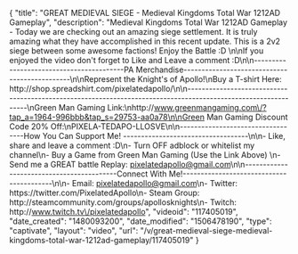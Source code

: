 {
    "title": "GREAT MEDIEVAL SIEGE - Medieval Kingdoms Total War 1212AD Gameplay",
    "description": "Medieval Kingdoms Total War 1212AD Gameplay - Today we are checking out an amazing siege settlement.  It is truly amazing what they have accomplished in this recent update.  This is a 2v2 siege between some awesome factions!  Enjoy the Battle :D \n\nIf you enjoyed the video don't forget to Like and Leave a comment :D\n\n-----------------------------------------PA Merchandise----------------------------------------------\n\nRepresent the Knight's of Apollo!\nBuy a T-shirt Here: http:\/\/shop.spreadshirt.com\/pixelatedapollo\/\n\n---------------------------------------------------------------------------------------------------------------\nGreen Man Gaming Link:\nhttp:\/\/www.greenmangaming.com\/?tap_a=1964-996bbb&tap_s=29753-aa0a78\n\nGreen Man Gaming Discount Code 20% Off:\nPIXELA-TEDAPO-LLOSVE\n\n----------------------------------How You Can Support Me! -----------------------------------\n\n- Like, share and leave a comment :D\n- Turn OFF adblock or whitelist my channel\n- Buy a Game from Green Man Gaming (Use the Link Above) \n- Send me a GREAT battle Replay: pixelatedapollo@gmail.com\n\n------------------------------------------Connect With Me!-----------------------------------------\n\n- Email: pixelatedapollo@gmail.com\n- Twitter: https:\/\/twitter.com\/PixelatedApollo\n- Steam Group:  http:\/\/steamcommunity.com\/groups\/apollosknights\n- Twitch: http:\/\/www.twitch.tv\/pixelatedapollo",
    "videoid": "117405019",
    "date_created": "1480093200",
    "date_modified": "1506478190",
    "type": "captivate",
    "layout": "video",
    "url": "\/v\/great-medieval-siege-medieval-kingdoms-total-war-1212ad-gameplay\/117405019"
}